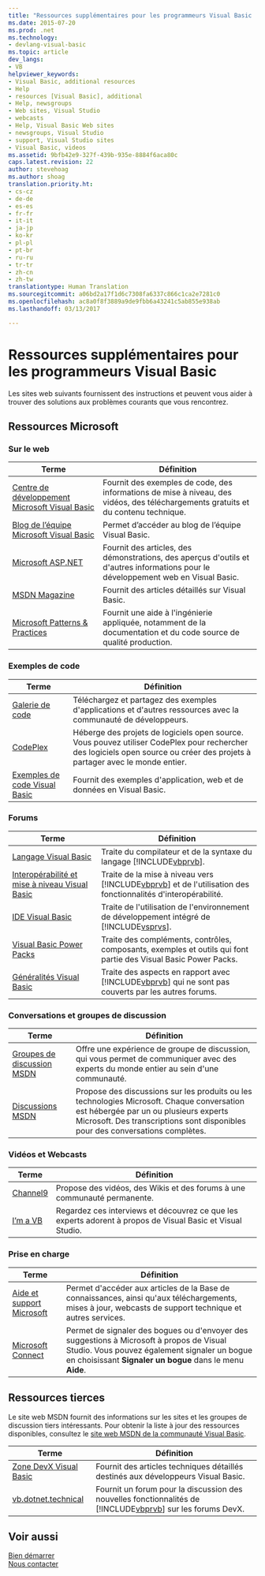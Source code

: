 ```yaml
---
title: "Ressources supplémentaires pour les programmeurs Visual Basic | Microsoft Docs"
ms.date: 2015-07-20
ms.prod: .net
ms.technology:
- devlang-visual-basic
ms.topic: article
dev_langs:
- VB
helpviewer_keywords:
- Visual Basic, additional resources
- Help
- resources [Visual Basic], additional
- Help, newsgroups
- Web sites, Visual Studio
- webcasts
- Help, Visual Basic Web sites
- newsgroups, Visual Studio
- support, Visual Studio sites
- Visual Basic, videos
ms.assetid: 9bfb42e9-327f-439b-935e-8884f6aca80c
caps.latest.revision: 22
author: stevehoag
ms.author: shoag
translation.priority.ht:
- cs-cz
- de-de
- es-es
- fr-fr
- it-it
- ja-jp
- ko-kr
- pl-pl
- pt-br
- ru-ru
- tr-tr
- zh-cn
- zh-tw
translationtype: Human Translation
ms.sourcegitcommit: a06bd2a17f1d6c7308fa6337c866c1ca2e7281c0
ms.openlocfilehash: ac8a0f8f3889a9de9fbb6a43241c5ab855e938ab
ms.lasthandoff: 03/13/2017

---
```

# <a name="additional-resources-for-visual-basic-programmers"></a>Ressources supplémentaires pour les programmeurs Visual Basic
Les sites web suivants fournissent des instructions et peuvent vous aider à trouver des solutions aux problèmes courants que vous rencontrez.  
  
## <a name="microsoft-resources"></a>Ressources Microsoft  
  
### <a name="on-the-web"></a>Sur le web  
  
|Terme|Définition|  
|----------|----------------|  
|[Centre de développement Microsoft Visual Basic](http://go.microsoft.com/fwlink/?LinkID=47768)|Fournit des exemples de code, des informations de mise à niveau, des vidéos, des téléchargements gratuits et du contenu technique.|  
|[Blog de l’équipe Microsoft Visual Basic](http://go.microsoft.com/fwlink/?LinkID=123815)|Permet d’accéder au blog de l’équipe Visual Basic.|  
|[Microsoft ASP.NET](http://go.microsoft.com/fwlink/?LinkID=51657)|Fournit des articles, des démonstrations, des aperçus d'outils et d'autres informations pour le développement web en Visual Basic.|  
|[MSDN Magazine](http://msdn.microsoft.com/magazine/cc159292.aspx)|Fournit des articles détaillés sur Visual Basic.|  
|[Microsoft Patterns & Practices](http://msdn.microsoft.com/practices/default.aspx)|Fournit une aide à l'ingénierie appliquée, notamment de la documentation et du code source de qualité production.|  
  
### <a name="code-samples"></a>Exemples de code  
  
|Terme|Définition|  
|----------|----------------|  
|[Galerie de code](http://code.msdn.microsoft.com/)|Téléchargez et partagez des exemples d'applications et d'autres ressources avec la communauté de développeurs.|  
|[CodePlex](http://www.codeplex.com/)|Héberge des projets de logiciels open source. Vous pouvez utiliser CodePlex pour rechercher des logiciels open source ou créer des projets à partager avec le monde entier.|  
|[Exemples de code Visual Basic](http://msdn.microsoft.com/vbasic/ms789074)|Fournit des exemples d'application, web et de données en Visual Basic.|  
  
### <a name="forums"></a>Forums  
  
|Terme|Définition|  
|----------|----------------|  
|[Langage Visual Basic](http://go.microsoft.com/fwlink/?LinkId=145963)|Traite du compilateur et de la syntaxe du langage [!INCLUDE[vbprvb](../../csharp/programming-guide/concepts/linq/includes/vbprvb_md.md)].|  
|[Interopérabilité et mise à niveau Visual Basic](http://go.microsoft.com/fwlink/?LinkId=145966)|Traite de la mise à niveau vers [!INCLUDE[vbprvb](../../csharp/programming-guide/concepts/linq/includes/vbprvb_md.md)] et de l'utilisation des fonctionnalités d'interopérabilité.|  
|[IDE Visual Basic](http://go.microsoft.com/fwlink/?LinkId=145971)|Traite de l'utilisation de l'environnement de développement intégré de [!INCLUDE[vsprvs](../../csharp/includes/vsprvs_md.md)].|  
|[Visual Basic Power Packs](http://social.msdn.microsoft.com/Forums/vbpowerpacks/threads)|Traite des compléments, contrôles, composants, exemples et outils qui font partie des Visual Basic Power Packs.|  
|[Généralités Visual Basic](http://go.microsoft.com/fwlink/?LinkId=145973)|Traite des aspects en rapport avec [!INCLUDE[vbprvb](../../csharp/programming-guide/concepts/linq/includes/vbprvb_md.md)] qui ne sont pas couverts par les autres forums.|  
  
### <a name="chats-and-discussion-groups"></a>Conversations et groupes de discussion  
  
|Terme|Définition|  
|----------|----------------|  
|[Groupes de discussion MSDN](http://go.microsoft.com/fwlink/?LinkId=145961)|Offre une expérience de groupe de discussion, qui vous permet de communiquer avec des experts du monde entier au sein d'une communauté.|  
|[Discussions MSDN](http://go.microsoft.com/fwlink/?LinkId=145962)|Propose des discussions sur les produits ou les technologies Microsoft. Chaque conversation est hébergée par un ou plusieurs experts Microsoft. Des transcriptions sont disponibles pour des conversations complètes.|  
  
### <a name="videos-and-webcasts"></a>Vidéos et Webcasts  
  
|Terme|Définition|  
|----------|----------------|  
|[Channel9](http://go.microsoft.com/fwlink/?LinkID=123827)|Propose des vidéos, des Wikis et des forums à une communauté permanente.|  
|[I’m a VB](http://msdn.microsoft.com/vbasic/dd776132)|Regardez ces interviews et découvrez ce que les experts adorent à propos de Visual Basic et Visual Studio.|  
  
### <a name="support"></a>Prise en charge  
  
|Terme|Définition|  
|----------|----------------|  
|[Aide et support Microsoft](http://go.microsoft.com/fwlink/?LinkID=108287)|Permet d'accéder aux articles de la Base de connaissances, ainsi qu'aux téléchargements, mises à jour, webcasts de support technique et autres services.|  
|[Microsoft Connect](http://connect.microsoft.com/)|Permet de signaler des bogues ou d'envoyer des suggestions à Microsoft à propos de Visual Studio. Vous pouvez également signaler un bogue en choisissant **Signaler un bogue** dans le menu **Aide**.|  
  
## <a name="third-party-resources"></a>Ressources tierces  
 Le site web MSDN fournit des informations sur les sites et les groupes de discussion tiers intéressants. Pour obtenir la liste à jour des ressources disponibles, consultez le [site web MSDN de la communauté Visual Basic](http://go.microsoft.com/fwlink/?LinkID=77372).  
  
|Terme|Définition|  
|----------|----------------|  
|[Zone DevX Visual Basic](http://go.microsoft.com/fwlink/?LinkId=145978)|Fournit des articles techniques détaillés destinés aux développeurs Visual Basic.|  
|[vb.dotnet.technical](http://go.microsoft.com/fwlink/?LinkId=145986)|Fournit un forum pour la discussion des nouvelles fonctionnalités de [!INCLUDE[vbprvb](../../csharp/programming-guide/concepts/linq/includes/vbprvb_md.md)] sur les forums DevX.|  
  
## <a name="see-also"></a>Voir aussi  
 [Bien démarrer](../../visual-basic/getting-started/index.md)   
 [Nous contacter](https://docs.microsoft.com/visualstudio/ide/talk-to-us)
